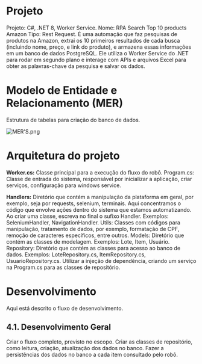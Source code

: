 # Projeto
Projeto: C#, .NET 8, Worker Service.
Nome: RPA Search Top 10 products Amazon
Tipo: Rest Request.
É uma automação que faz pesquisas de produtos na Amazon, extrai os 10 primeiros resultados de cada busca (incluindo nome, preço, e link do produto), e armazena essas informações em um banco de dados PostgreSQL. Ele utiliza o Worker Service do .NET para rodar em segundo plano e interage com APIs e arquivos Excel para obter as palavras-chave da pesquisa e salvar os dados.

# Modelo de Entidade e Relacionamento (MER)
Estrutura de tabelas para criação do banco de dados.

![MER'S.png](/.attachments/MER'S-8ac0d2ca-452a-4303-ad52-55232aef3230.png)

# Arquitetura do projeto
**Worker.cs:** Classe principal para a execução do fluxo do robô.
Program.cs: Classe de entrada do sistema, responsável por inicializar a aplicação, criar serviços, configuração para windows service.

**Handlers:** Diretório que contém a manipulação da plataforma em geral, por exemplo, seja por requests, selenium, terminais. Aqui concentramos o código que envolve ações dentro do sistema que estamos automatizando. Ao criar uma classe, escreva no final o sufixo Handler. Exemplos: SeleniumHandler, NavigationHandler.
Utils: Classes com códigos para manipulação, tratamento de dados, por exemplo, formatação de CPF, remoção de caracteres específicos, entre outros.
Models: Diretório que contém as classes de modelagem. Exemplos: Lote, Item, Usuário.
Repository: Diretório que contém as classes para acesso ao banco de dados. Exemplos: LoteRepository.cs, ItemRepository.cs, UsuarioRepository.cs. 
Utilizar a injeção de dependência, criando um serviço na Program.cs para as classes de repositório.

# Desenvolvimento
Aqui está descrito o fluxo de desenvolvimento.

## 4.1. Desenvolvimento Geral

Criar o fluxo completo, previsto no escopo.
Criar as classes de repositório, como leitura, criação, atualização dos dados no banco.
Fazer a persistências dos dados no banco a cada item consultado pelo robô.
